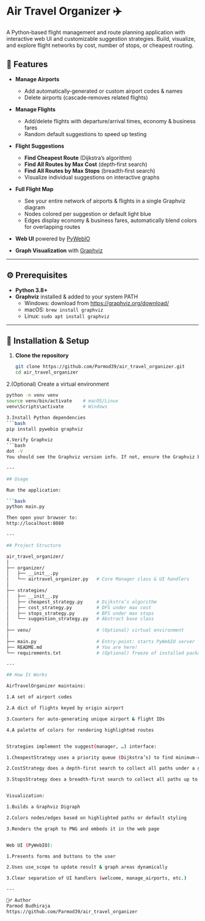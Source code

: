 # Air Travel Organizer ✈️

A Python‑based flight management and route planning application with interactive web UI and customizable suggestion strategies. Build, visualize, and explore flight networks by cost, number of stops, or cheapest routing.


## 🌟 Features

- **Manage Airports**  
  - Add automatically‑generated or custom airport codes & names  
  - Delete airports (cascade‑removes related flights)

- **Manage Flights**  
  - Add/delete flights with departure/arrival times, economy & business fares  
  - Random default suggestions to speed up testing

- **Flight Suggestions**  
  - **Find Cheapest Route** (Dijkstra’s algorithm)  
  - **Find All Routes by Max Cost** (depth‑first search)  
  - **Find All Routes by Max Stops** (breadth‑first search)  
  - Visualize individual suggestions on interactive graphs

- **Full Flight Map**  
  - See your entire network of airports & flights in a single Graphviz diagram  
  - Nodes colored per suggestion or default light blue  
  - Edges display economy & business fares, automatically blend colors for overlapping routes

- **Web UI** powered by [PyWebIO](https://github.com/pywebio/PyWebIO)  
- **Graph Visualization** with [Graphviz](https://graphviz.org)

---


## ⚙️ Prerequisites

- **Python 3.8+**  
- **Graphviz** installed & added to your system PATH  
  - Windows: download from https://graphviz.org/download/  
  - macOS: `brew install graphviz`  
  - Linux: `sudo apt install graphviz`  

---

## 🚀 Installation & Setup

1. **Clone the repository**  
   ```bash
   git clone https://github.com/Parmod39/air_travel_organizer.git
   cd air_travel_organizer

2.(Optional) Create a virtual environment
   ```bash
   python -m venv venv
   source venv/bin/activate    # macOS/Linux
   venv\Scripts\activate       # Windows

3.Install Python dependencies
  ```bash
  pip install pywebio graphviz

4.Verify Graphviz
  ```bash
  dot -V
You should see the Graphviz version info. If not, ensure the Graphviz bin folder is in your PATH.

---

## Usage

Run the application:

  ```bash
  python main.py

Then open your browser to:
  http://localhost:8080

---

## Project Structure

air_travel_organizer/
│
├── organizer/                  
│   ├── __init__.py             
│   └── airtravel_organizer.py   # Core Manager class & UI handlers
│
├── strategies/                 
│   ├── __init__.py             
│   ├── cheapest_strategy.py     # Dijkstra’s algorithm
│   ├── cost_strategy.py         # DFS under max cost
│   ├── stops_strategy.py        # BFS under max stops
│   └── suggestion_strategy.py   # Abstract base class
│
├── venv/                        # (Optional) virtual environment
│
├── main.py                      # Entry‑point: starts PyWebIO server
├── README.md                    # You are here!
└── requirements.txt             # (Optional) freeze of installed packages

---

## How It Works

AirTravelOrganizer maintains:

1.A set of airport codes

2.A dict of flights keyed by origin airport

3.Counters for auto‑generating unique airport & flight IDs

4.A palette of colors for rendering highlighted routes


Strategies implement the suggest(manager, …) interface:

1.CheapestStrategy uses a priority queue (Dijkstra’s) to find minimum‑cost path.

2.CostStrategy does a depth‑first search to collect all paths under a given cost.

3.StopsStrategy does a breadth‑first search to collect all paths up to a max number of stops.


Visualization:

1.Builds a Graphviz Digraph

2.Colors nodes/edges based on highlighted paths or default styling

3.Renders the graph to PNG and embeds it in the web page


Web UI (PyWebIO):

1.Presents forms and buttons to the user

2.Uses use_scope to update result & graph areas dynamically

3.Clear separation of UI handlers (welcome, manage_airports, etc.)

---

🙋‍♂️ Author
Parmod Budhiraja
https://github.com/Parmod39/air_travel_organizer
	
